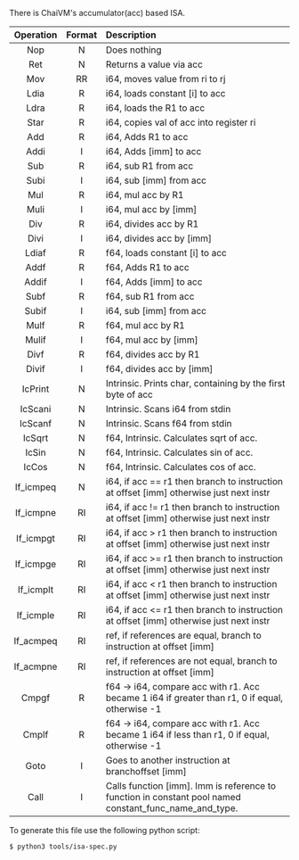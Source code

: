 There is ChaiVM's accumulator(acc) based ISA.

| Operation | Format | Description |
|:---------:|:------:|:------------|
| Nop | N | Does nothing |
| Ret | N | Returns a value via acc |
| Mov | RR | i64, moves value from ri to rj |
| Ldia | R | i64, loads constant [i] to acc |
| Ldra | R | i64, loads the R1 to acc |
| Star | R | i64, copies val of acc into register ri |
| Add | R | i64, Adds R1 to acc |
| Addi | I | i64, Adds [imm] to acc |
| Sub | R | i64, sub R1 from acc |
| Subi | I | i64, sub [imm] from acc |
| Mul | R | i64, mul acc by R1 |
| Muli | I | i64, mul acc by [imm] |
| Div | R | i64, divides acc by R1 |
| Divi | I | i64, divides acc by [imm] |
| Ldiaf | R | f64, loads constant [i] to acc |
| Addf | R | f64, Adds R1 to acc |
| Addif | I | f64, Adds [imm] to acc |
| Subf | R | f64, sub R1 from acc |
| Subif | I | i64, sub [imm] from acc |
| Mulf | R | f64, mul acc by R1 |
| Mulif | I | f64, mul acc by [imm] |
| Divf | R | f64, divides acc by R1 |
| Divif | I | f64, divides acc by [imm] |
| IcPrint | N | Intrinsic. Prints char, containing by the first byte of acc |
| IcScani | N | Intrinsic. Scans i64 from stdin |
| IcScanf | N | Intrinsic. Scans f64 from stdin |
| IcSqrt | N | f64, Intrinsic. Calculates sqrt of acc. |
| IcSin | N | f64, Intrinsic. Calculates sin of acc. |
| IcCos | N | f64, Intrinsic. Calculates cos of acc. |
| If_icmpeq | N | i64, if acc == r1 then branch to instruction at offset [imm] otherwise just next instr |
| If_icmpne | RI | i64, if acc != r1 then branch to instruction at offset [imm] otherwise just next instr |
| If_icmpgt | RI | i64, if acc > r1 then branch to instruction at offset [imm] otherwise just next instr |
| If_icmpge | RI | i64, if acc >= r1 then branch to instruction at offset [imm] otherwise just next instr |
| If_icmplt | RI | i64, if acc < r1 then branch to instruction at offset [imm] otherwise just next instr |
| If_icmple | RI | i64, if acc <= r1 then branch to instruction at offset [imm] otherwise just next instr |
| If_acmpeq | RI | ref, if references are equal, branch to instruction at offset [imm] |
| If_acmpne | RI | ref, if references are not equal, branch to instruction at offset [imm] |
| Сmpgf | R | f64 -> i64, compare acc with r1. Acc became 1 i64 if greater than r1, 0 if equal, otherwise -1 |
| Cmplf | R | f64 -> i64, compare acc with r1. Acc became 1 i64 if less than r1, 0 if equal, otherwise -1 |
| Goto | I | Goes to another instruction at branchoffset [imm] |
| Call | I | Calls function [imm]. Imm is reference to function in constant pool named constant_func_name_and_type. |

To generate this file use the following python script:
```shell
$ python3 tools/isa-spec.py
```